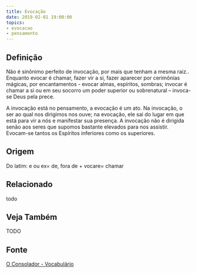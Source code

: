 ```yaml
---
title: Evocação
date: 2019-02-01 19:00:00
topics:
- evocacao
- pensamento
---
```


## Definição
Não é sinônimo perfeito de invocação, por mais que tenham a mesma raiz..
Enquanto evocar é chamar, fazer vir a si, fazer aparecer por cerimônias mágicas,
por encantamentos - evocar almas, espíritos, sombras; invocar é chamar a si ou
em seu socorro um poder superior ou sobrenatural – invoca-se Deus pela prece. 

A invocação está no pensamento, a evocação é um ato. Na invocação, o ser ao qual
nos dirigimos nos ouve; na evocação, ele sai do lugar em que está para vir a nós
e manifestar sua presença. A invocação não é dirigida senão aos seres que
supomos bastante elevados para nos assistir. Evocam-se tantos os Espíritos
inferiores como os superiores.

## Origem
Do latim: e ou ex= de, fora de + vocare= chamar

## Relacionado
todo

## Veja Também
TODO

## Fonte
[O Consolador - Vocabulário](http://www.oconsolador.com.br/linkfixo/vocabulario/principal.html)


